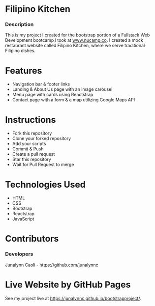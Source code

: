 # Filipino Kitchen

### Description

This is my project I created for the bootstrap portion of a Fullstack Web Development bootcamp I took at www.nucamp.co. I created a mock restaurant website called Filipino Kitchen, where we serve traditional Filipino dishes.

# Features
- Navigation bar & footer links
- Landing & About Us page with an image carousel
- Menu page with cards using Reactstrap
- Contact page with a form & a map utilizing Google Maps API

# Instructions
- Fork this repository
- Clone your forked repository
- Add your scripts
- Commit & Push
- Create a pull request
- Star this repository
- Wait for Pull Request to merge

# Technologies Used
- HTML
- CSS
- Bootstrap
- Reactstrap
- JavaScript

# Contributors 

### Developers
Junalynn Caoli - https://github.com/junalynnc

# Live Website by GitHub Pages
See my project live at https://junalynnc.github.io/bootstrapproject/.
